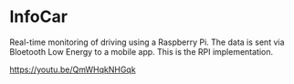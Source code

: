 # InfoCar
Real-time monitoring of driving using a Raspberry Pi. The data is sent via Bloetooth Low Energy to a mobile app.
This is the RPI implementation.

https://youtu.be/QmWHqkNHGqk
